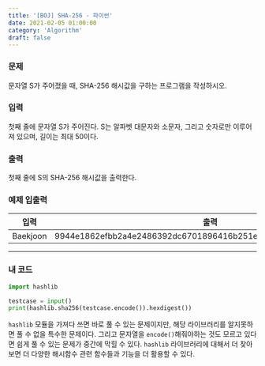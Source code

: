 ```yaml
---
title: '[BOJ] SHA-256 - 파이썬'
date: 2021-02-05 01:00:00
category: 'Algorithm'
draft: false
---
```


### 문제

문자열 S가 주어졌을 때, SHA-256 해시값을 구하는 프로그램을 작성하시오.

### 입력

첫째 줄에 문자열 S가 주어진다. S는 알파벳 대문자와 소문자, 그리고 숫자로만 이루어져 있으며, 길이는 최대 50이다.

### 출력

첫째 줄에 S의 SHA-256 해시값을 출력한다.

### 예제 입출력

| 입력     | 출력                                                             |
| -------- | ---------------------------------------------------------------- |
| Baekjoon | 9944e1862efbb2a4e2486392dc6701896416b251eccdecb8332deb7f4cf2a857 |

---

### 내 코드

```python
import hashlib

testcase = input()
print(hashlib.sha256(testcase.encode()).hexdigest())
```

`hashlib` 모듈을 가져다 쓰면 바로 풀 수 있는 문제이지만, 해당 라이브러리를 알지못하면 풀 수 없을 특수한 문제이다. 그리고 문자열을 `encode()`해줘야하는 것도 모르고 있다면 쉽게 풀 수 있는 문제가 중간에 막힐 수 있다. `hashlib` 라이브러리에 대해서 더 찾아보면 더 다양한 해시함수 관련 함수들과 기능을 더 활용할 수 있다.
